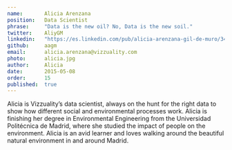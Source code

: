 ```yaml
---
name:       Alicia Arenzana
position:   Data Scientist
phrase:     "Data is the new oil? No, Data is the new soil."
twitter:    AliyGM
linkedin:   "https://es.linkedin.com/pub/alicia-arenzana-gil-de-muro/34/735/746/en"
github:		aagm
email:      alicia.arenzana@vizzuality.com
photo:      alicia.jpg
author:     Alicia
date:       2015-05-08
order: 		15
published:  true
---
```


 Alicia is Vizzuality’s data scientist, always on the hunt for the right data to show how different social and environmental processes work. Alicia is finishing her degree in Environmental Engineering from the Universidad Politécnica de Madrid, where she studied the impact of people on the environment. Alicia is an avid learner and loves walking around the beautiful natural environment in and around Madrid.
